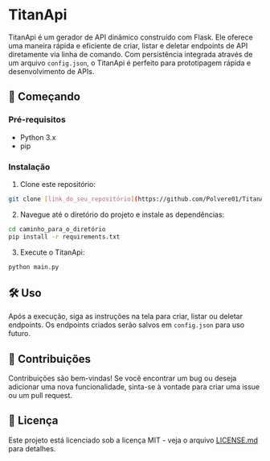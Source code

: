 # TitanApi

TitanApi é um gerador de API dinâmico construído com Flask. Ele oferece uma maneira rápida e eficiente de criar, listar e deletar endpoints de API diretamente via linha de comando. Com persistência integrada através de um arquivo `config.json`, o TitanApi é perfeito para prototipagem rápida e desenvolvimento de APIs.

## 🚀 Começando

### Pré-requisitos

- Python 3.x
- pip

### Instalação

1. Clone este repositório:
```bash
git clone [link_do_seu_repositório](https://github.com/Polvere01/TitanApi)
```

2. Navegue até o diretório do projeto e instale as dependências:
```bash
cd caminho_para_o_diretório
pip install -r requirements.txt
```

3. Execute o TitanApi:
```bash
python main.py
```

## 🛠️ Uso

Após a execução, siga as instruções na tela para criar, listar ou deletar endpoints. Os endpoints criados serão salvos em `config.json` para uso futuro.

## 🤝 Contribuições

Contribuições são bem-vindas! Se você encontrar um bug ou deseja adicionar uma nova funcionalidade, sinta-se à vontade para criar uma issue ou um pull request.

## 📜 Licença

Este projeto está licenciado sob a licença MIT - veja o arquivo [LICENSE.md](LICENSE.md) para detalhes.
